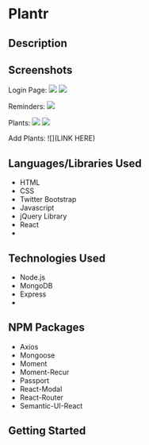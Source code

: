 # Plantr

## Description

## Screenshots
Login Page:
![](https://github.com/trgmedina/plantapp/blob/master/public/Screenshots/Login-1.PNG?raw=true)
![](https://github.com/trgmedina/plantapp/blob/master/public/Screenshots/Login-2.PNG?raw=true)

Reminders:
![](https://github.com/trgmedina/plantapp/blob/master/public/Screenshots/Reminders.PNG?raw=true)

Plants:
![](https://github.com/trgmedina/plantapp/blob/master/public/Screenshots/Plants-1.PNG?raw=true)
![](https://github.com/trgmedina/plantapp/blob/master/public/Screenshots/Plants-2.PNG?raw=true)

Add Plants:
![](LINK HERE)

## Languages/Libraries Used
* HTML
* CSS
* Twitter Bootstrap
* Javascript
* jQuery Library
* React
* 

## Technologies Used
* Node.js
* MongoDB
* Express
* 

## NPM Packages
* Axios
* Mongoose
* Moment
* Moment-Recur
* Passport
* React-Modal
* React-Router
* Semantic-UI-React

## Getting Started